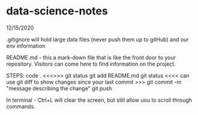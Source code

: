 # data-science-notes

12/15/2020

.gitignore will hold large data files (never push them up to gitHub) and our env information

README.md - this a mark-down file that is like the front door to your repository. Visitors can come here to find information on the project. 

STEPS:
code .
<<<<type in changes>>>>
git status
git add README.md
git status
<<<< can use git diff to show changes since your last commit >>>
git commit -m "message describing the change"
git push

In terminal - Ctrl+L will clear the screen, but still allow uou to scroll through commands.
